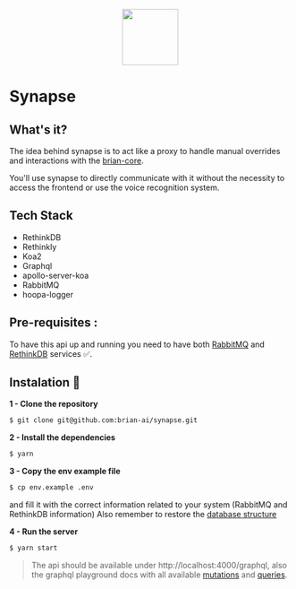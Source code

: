 <p align="center"><img src="https://avatars1.githubusercontent.com/u/48646115?s=200&v=4" width="100px" /></p>

# Synapse

## What's it?
The idea behind synapse is to act like a proxy to handle manual overrides and interactions with the [brian-core](https://github.com/brian-ai/core).

You'll use synapse to directly communicate with it without the necessity to access the frontend or use the voice recognition system.

## Tech Stack
- RethinkDB
- Rethinkly
- Koa2
- Graphql
- apollo-server-koa
- RabbitMQ 
- hoopa-logger

## Pre-requisites :
To have this api up and running you need to have both [RabbitMQ](https://hub.docker.com/_/rabbitmq/) and [RethinkDB](https://hub.docker.com/_/rethinkdb) services :white_check_mark:.

## Instalation :rocket:
**1 - Clone the repository**
```sh
$ git clone git@github.com:brian-ai/synapse.git
```
**2 - Install the dependencies**
```sh
$ yarn
```
**3 - Copy the env example file**
```sh
$ cp env.example .env
```
and fill it with the correct information related to your system (RabbitMQ and RethinkDB information)
Also remember to restore the [database structure]()

**4 - Run the server**
```sh
$ yarn start
```
> The api should be available under http://localhost:4000/graphql, also the graphql playground docs with all available [mutations]() and [queries]().
